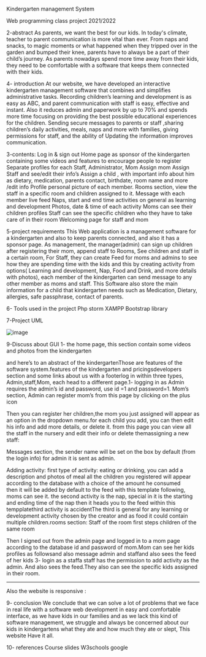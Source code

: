 Kindergarten management System
 
 
 
Web programming class project 2021/2022

 2-abstract
As parents, we want the best for our kids. In today's climate, teacher to parent communication is more vital than ever. From naps and snacks, to magic moments or what happened when they tripped over in the garden and bumped their knee, parents have to always be a part of their child’s journey. As parents nowadays spend more time away from their kids, they  need to be comfortable with a software that keeps them connected with their kids.









4- introduction
At our website, we have developed an interactive kindergarten management software that combines and simplifies administrative tasks. Recording children’s learning and development is as easy as ABC, and parent communication with staff is easy, effective and instant.
Also it reduces admin and paperwork by up to 70% and spends more time focusing on providing the best possible educational experiences for the children.
Sending secure messages to parents or staff ,sharing children’s daily activities, meals, naps and more with families, giving permissions for staff, and the ability of Updating the information improves communication.


























3-contents:
Log in & sign out
Home page as sponsor of the kindergarten containing some videos and  features to encourage people to register 
Separate profiles for each Staff, Administrator, Mom
Assign mom 
Assign Staff and see/edit their info’s 
Assign a child , with important info about him  as dietary, medication, parents contact, birthdate, room name and more /edit info
Profile personal picture of each member.
Rooms section, view the staff in a specific room and children assigned to it.
Message with each member
 live feed
Naps, start and end time
activities on general as learning and development
Photos, date & time of each activity
Moms can see their children profiles
Staff can see the specific children who they have to take care of in their room
Welcoming page for staff and mom






5-project requirements
This Web application is  a management software for a kindergarten and also to keep parents connected, and also it has a sponsor page. As management, the manager(admin) can sign up children after registering their mom, append staff to Rooms, See children and staff in a certain room, For Staff, they can create Feed for moms and admins to see how they are spending time with the kids and this by creating activity from options( Learning and development, Nap, Food and Drink, and more details with photos), each member of the kindergarten can send message to any other member as moms and staff. This Software also store the main information for a child that kindergarten needs such as Medication, Dietary, allergies, safe passphrase, contact of parents. 


6- Tools used in the project
Php storm
XAMPP
Bootstrap library

7-Project  UML

![image](https://user-images.githubusercontent.com/93089580/214310245-bc5b7ab5-4f0b-4585-99b7-8456f89e05a5.png)



9-Discuss about GUI
1- the home page, this section contain some videos and photos from the kindergarten

and here’s to an abstract of the kindergartenThose are features of the software system.features of the kindergarten and pricingsdevelopers section and some links about us with a footerlog in within three types, Admin,staff,Mom, each head to a different page.1- logging in as Admin requires the admin’s id and password, use id =1 and password=1. 
Mom’s section, Admin can register mom’s  from this page by clicking on the plus icon

Then you can register her children,the mom you just assigned will appear as an option in the dropdown menu.for each child you add, you can then edit his info and add more details, or delete it. 
from this page you can view all the staff in the nursery and edit their info or delete themassigning a new staff:

Messages section, the sender name will be set on the box by default (from the login info) for admin it is sent as admin.

Adding activity:
first type of activity: eating or drinking, you can add a description and photos of meal all the children  you registered will appear according to the database with a choice of the amount he consumed  
then it will be added by default to the feed with this template following, moms can see it. the second activity is the nap, special in it is the starting and ending time of the nap then it heads you to the feed within this tempplatethird activity is accidentThe third is general for any learning or development activity chosen by the creator and as food it could contain multiple children.rooms section:
Staff of the room first steps
children of the same room

Then I signed out from the admin page and logged in to a mom page according to the database id and password of mom.Mom can see her kids profiles as followsand also message admin and staffand also sees the feed of her kids
3- login as a staffa staff has the permission to add activity as the admin. And also sees the feed.They also can see the specific kids assigned in their room.

__________________________________________
Also the website is responsive :


9- conclusion
We conclude that we can solve a lot of problems that we face in real life with a software web development in easy and comfortable interface, as we have kids in our families and as we lack this kind of software management, we struggle and always be concerned about our kids in kindergartens what they ate and how much they ate or slept, This website Have it all.

10- references
Course slides
W3schools
google
